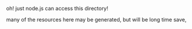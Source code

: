 oh! just node.js can access this directory!

many of the resources here may be generated, but will be long time save,
